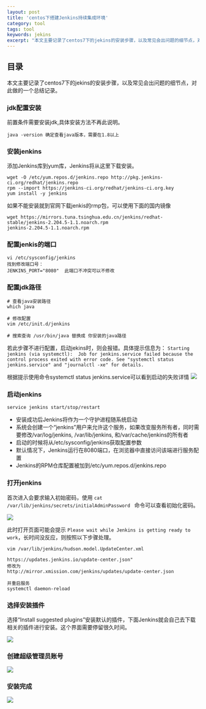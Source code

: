 ```yaml
---
layout: post
title: 'centos下搭建Jenkins持续集成环境'
category: tool
tags: tool
keywords: jekins 
excerpt: "本文主要记录了centos7下的jekins的安装步骤，以及常见会出问题的细节点，对此做的一个总结记录。"
---
```


## 目录
本文主要记录了centos7下的jekins的安装步骤，以及常见会出问题的细节点，对此做的一个总结记录。

### jdk配置安装
前置条件需要安装jdk,具体安装方法不再此说明。
```
java -version 确定查看java版本，需要在1.8以上
```

### 安装jenkins

添加Jenkins库到yum库，Jenkins将从这里下载安装。

```
wget -O /etc/yum.repos.d/jenkins.repo http://pkg.jenkins-ci.org/redhat/jenkins.repo
rpm --import https://jenkins-ci.org/redhat/jenkins-ci.org.key
yum install -y jenkins
```

如果不能安装就到官网下载jenkis的rmp包，可以使用下面的国内镜像
```
wget https://mirrors.tuna.tsinghua.edu.cn/jenkins/redhat-stable/jenkins-2.204.5-1.1.noarch.rpm
jenkins-2.204.5-1.1.noarch.rpm
```

### 配置jenkis的端口
```
vi /etc/sysconfig/jenkins
找到修改端口号：
JENKINS_PORT="8080"  此端口不冲突可以不修改
```
### 配置jdk路径
```
# 查看java安装路径
which java

# 修改配置
vim /etc/init.d/jenkins

# 搜索查询 /usr/bin/java 替换成 你安装的java路径
```
若此步骤不进行配置，启动jekins时，则会报错。具体提示信息为：
`Starting jenkins (via systemctl):  Job for jenkins.service failed because the control process exited with error code. See "systemctl status jenkins.service" and "journalctl -xe" for details.`

根据提示使用命令systemctl status jenkins.service可以看到启动的失败详情
![](https://static.studytime.xin/image/articles/20200319231402.png)

### 启动jenkins
```
service jenkins start/stop/restart
```
- 安装成功后Jenkins将作为一个守护进程随系统启动
- 系统会创建一个“jenkins”用户来允许这个服务，如果改变服务所有者，同时需要修改/var/log/jenkins, /var/lib/jenkins, 和/var/cache/jenkins的所有者
- 启动的时候将从/etc/sysconfig/jenkins获取配置参数
- 默认情况下，Jenkins运行在8080端口，在浏览器中直接访问该端进行服务配置
- Jenkins的RPM仓库配置被加到/etc/yum.repos.d/jenkins.repo

### 打开jenkins 

首次进入会要求输入初始密码，使用 `cat /var/lib/jenkins/secrets/initialAdminPassword ` 命令可以查看初始化密码。

![](https://static.studytime.xin/image/articles/20200319230351.png)

此时打开页面可能会提示 `Please wait while Jenkins is getting ready to work`，长时间没反应，则按照以下步骤处理。
```
vim /var/lib/jenkins/hudson.model.UpdateCenter.xml

https://updates.jenkins.io/update-center.json" 
修改为
http://mirror.xmission.com/jenkins/updates/update-center.json

并重启服务
systemctl daemon-reload 
```

### 选择安装插件
选择“Install suggested plugins”安装默认的插件，下面Jenkins就会自己去下载相关的插件进行安装。这个界面需要停留很久时间。

![](https://static.studytime.xin/image/articles/20200319231916.png)

### 创建超级管理员账号 
![](https://static.studytime.xin/image/articles/20200319231954.png)

### 安装完成
![](https://static.studytime.xin/image/articles/20200319232009.png)
